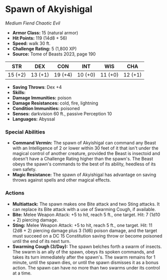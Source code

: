 # Spawn of Akyishigal

*Medium* *Fiend* *Chaotic Evil*

- **Armor Class:** 15 (natural armor)
- **Hit Points:** 119 (14d8 + 56)
- **Speed:** walk 30 ft.
- **Challenge Rating:** 5 (1,800 XP)
- **Source:** Tome of Beasts 2023, page 190

| STR | DEX | CON | INT | WIS | CHA |
| --- | --- | --- | --- | --- | --- |
| 15 (+2) | 13 (+1) | 19 (+4) | 10 (+0) | 11 (+0) | 12 (+1) |

- **Saving Throws**: Dex +4
- **Skills:** 
- **Damage Immunities:** poison
- **Damage Resistances:** cold, fire, lightning
- **Condition Immunities:** poisoned
- **Senses:** darkvision 60 ft., passive Perception 10
- **Languages:** Abyssal

### Special Abilities

- **Command Vermin:** The spawn of Akyishigal can command any Beast with an Intelligence of 2 or lower within 30 feet of it that isn't under the magical control of another creature, provided the Beast is insectoid and doesn't have a Challenge Rating higher than the spawn's. The Beast obeys the spawn's commands to the best of its ability, heedless of its own safety.
- **Magic Resistance:** The spawn of Akyishigal has advantage on saving throws against spells and other magical effects.

### Actions

- **Multiattack:** The spawn makes one Bite attack and two Sting attacks. It can replace its Bite attack with a use of Swarming Cough, if available.
- **Bite:** Melee Weapon Attack: +5 to hit, reach 5 ft., one target. Hit: 7 (1d10 + 2) piercing damage.
- **Sting:** Melee Weapon Attack: +5 to hit, reach 5 ft., one target. Hit: 11 (2d8 + 2) piercing damage plus 3 (1d6) poison damage, and the target must succeed on a DC 15 Constitution saving throw or become poisoned until the end of its next turn.
- **Swarming Cough (3/Day):** The spawn belches forth a swarm of insects. The swarm is an ally of the spawn, obeys its spoken commands, and takes its turn immediately after the spawn's. The swarm remains for 1 minute, until the spawn dies, or until the spawn dismisses it as a bonus action. The spawn can have no more than two swarms under its control at a time.
